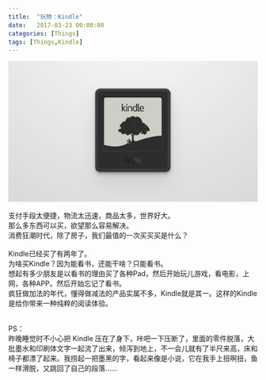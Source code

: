 ```yaml
---
title:  "玩物：Kindle"
date:   2017-03-23 00:00:00
categories: [Things]
tags: [Things,Kindle]
---
```

![kindle](/images/post/20170323_kindle.png)

支付手段太便捷，物流太迅速，商品太多，世界好大。<br/>
那么多东西可以买，欲望那么容易解决。<br/>
消费狂潮时代，除了房子，我们最值的一次买买买是什么？<br/><br/>
Kindle已经买了有两年了。<br/>
为啥买Kindle？因为能看书，还能干啥？只能看书。<br/>想起有多少朋友是以看书的理由买了各种Pad，然后开始玩儿游戏，看电影，上网，各种APP。然后开始忘记了看书。<br/>
疯狂做加法的年代，懂得做减法的产品实属不多，Kindle就是其一。这样的Kindle是给你带来一种纯粹的阅读体验。<br/><br/>

PS：<br/>
昨晚睡觉时不小心把 Kindle 压在了身下，咔吧一下压断了，里面的零件脱落，大批墨水和印刷体文字一起流了出来，倾泻到地上，不一会儿就有了半尺来高，床和椅子都漂了起来。我捞起一把墨黑的字，看起来像是小说，它在我手上扭啊扭，鱼一样滑脱，又跳回了自己的段落……<br/><br/>
